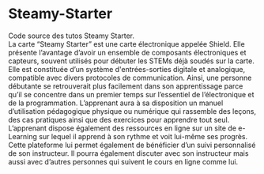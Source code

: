 # Steamy-Starter
Code source des tutos Steamy Starter. <br/>
La carte “Steamy Starter” est une carte électronique appelée Shield. Elle présente l’avantage d’avoir un ensemble de composants électroniques et capteurs, souvent utilisés pour débuter les STEMs déjà soudés sur la carte. Elle est constituée d’un système d'entrées-sorties digitale et analogique, compatible avec divers  protocoles de communication. 
Ainsi, une personne débutante se retrouverait plus facilement dans son apprentissage parce qu’il se concentre dans un premier temps sur l’essentiel de l’électronique et de la programmation. L’apprenant aura à sa disposition un manuel d’utilisation pédagogique physique ou numérique qui rassemble des leçons, des cas pratiques ainsi que des exercices pour apprendre tout seul. 
L’apprenant dispose également des ressources en ligne sur un site de e-Learning sur lequel il apprend à son rythme et voit lui-même ses progrès. Cette plateforme lui permet également de bénéficier d’un suivi personnalisé de son instructeur. Il pourra également discuter avec son instructeur mais aussi avec d’autres personnes qui suivent le cours en ligne comme lui.
